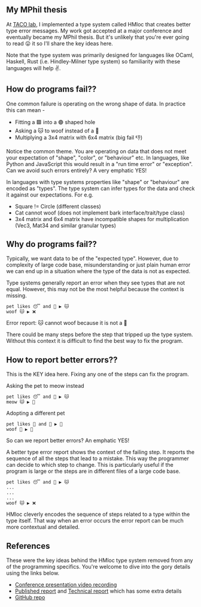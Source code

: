 ## My MPhil thesis

At [TACO lab](https://cse.hkust.edu.hk/~parreaux/), I implemented a type system called HMloc that creates better type error messages. My work got accepted at a major conference and eventually became my MPhil thesis. But it's unlikely that you're ever going to read 😛 it so I'll share the key ideas here.

Note that the type system was primarily designed for languages like OCaml, Haskell, Rust (i.e. Hindley-Milner type system) so familiarity with these languages will help ✌️.

## How do programs fail??

One common failure is operating on the wrong shape of data. In practice this can mean -

* Fitting a 🟪 into a 🟣 shaped hole
* Asking a 🐱 to woof instead of a 🐶
* Multiplying a 3x4 matrix with 6x4 matrix (big fail 👎)

Notice the common theme. You are operating on data that does not meet your expectation of "shape", "color", or "behaviour" etc. In languages, like Python and JavaScript this would result in a "run time error" or "exception". Can we avoid such errors entirely? A very emphatic YES!

In languages with type systems properties like "shape" or "behaviour" are encoded as "types". The type system can infer types for the data and check it against our expectations. For e.g.

* Square != Circle (different classes)
* Cat cannot woof (does not implement bark interface/trait/type class)
* 3x4 matrix and 6x4 matrix have incompatible shapes for multiplication (Vec3, Mat34 and similar granular types)

## Why do programs fail??

Typically, we want data to be of the "expected type". However, due to complexity of large code base, misunderstanding or just plain human error we can end up in a situation where the type of the data is not as expected. 


Type systems generally report an error when they see types that are not equal. However, this may not be the most helpful because the context is missing.

```
pet likes 😴 and 🥛 ▶️ 🐱
woof 🐱 ▶️ ❌
```

Error report: 🐱 cannot woof because it is not a 🐶

There could be many steps before the step that tripped up the type system. Without this context it is difficult to find the best way to fix the program.

## How to report better errors??

This is the KEY idea here. Fixing any one of the steps can fix the program. 

Asking the pet to meow instead
```
pet likes 😴 and 🥛 ▶️ 🐱
meow 🐱 ▶️ 🫶
```

Adopting a different pet
```
pet likes 🏃 and 🦴 ▶️ 🐶
woof 🐶 ▶️ 🫶
```

So can we report better errors? An emphatic YES!

A better type error report shows the context of the failing step. It reports the sequence of all the steps that lead to a mistake. This way the programmer can decide to which step to change. This is particularly useful if the program is large or the steps are in different files of a large code base.

```
pet likes 😴 and 🥛 ▶️ 🐱
...
...
...
woof 🐱 ▶️ ❌
```

HMloc cleverly encodes the sequence of steps related to a type within the type itself. That way when an error occurs the error report can be much more contextual and detailed.

## References

These were the key ideas behind the HMloc type system removed from any of the programming specifics. You're welcome to dive into the gory details using the links below.

* [Conference presentation video recording](https://www.youtube.com/watch?v=sDI9Ln4Ckao?start=25340)
* [Published report](https://dl.acm.org/doi/10.1145/3622812) and [Technical report](https://arxiv.org/abs/2402.12637) which has some extra details
* [GitHub repo](https://github.com/hkust-taco/type-error-messages-paper)
